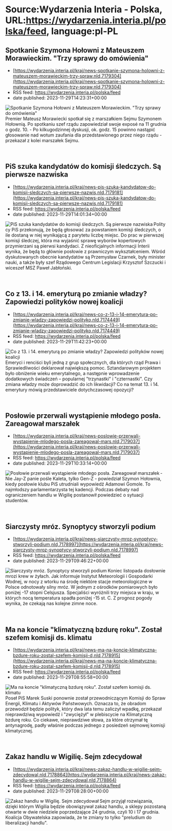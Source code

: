 # Source:Wydarzenia Interia - Polska, URL:https://wydarzenia.interia.pl/polska/feed, language:pl-PL

## Spotkanie Szymona Hołowni z Mateuszem Morawieckim. "Trzy sprawy do omówienia"
 - [https://wydarzenia.interia.pl/kraj/news-spotkanie-szymona-holowni-z-mateuszem-morawieckim-trzy-spraw,nId,7179304](https://wydarzenia.interia.pl/kraj/news-spotkanie-szymona-holowni-z-mateuszem-morawieckim-trzy-spraw,nId,7179304)
 - RSS feed: https://wydarzenia.interia.pl/polska/feed
 - date published: 2023-11-29T14:23:31+00:00

<p><a href="https://wydarzenia.interia.pl/kraj/news-spotkanie-szymona-holowni-z-mateuszem-morawieckim-trzy-spraw,nId,7179304"><img align="left" alt="Spotkanie Szymona Hołowni z Mateuszem Morawieckim. &quot;Trzy sprawy do omówienia&quot;" src="https://i.iplsc.com/spotkanie-szymona-holowni-z-mateuszem-morawieckim-trzy-spraw/000I49CIK9ME5I42-C321.jpg" /></a>Premier Mateusz Morawiecki spotkał się z marszałkiem Sejmu Szymonem Hołownią. Po spotkaniu szef rządu zapowiedział swoje exposé na 11 grudnia o godz. 10. - Po kilkugodzinnej dyskusji, ok. godz. 15 powinno nastąpić głosowanie nad wotum zaufania dla przedstawionego przez niego rządu - przekazał z kolei marszałek Sejmu. </p><br clear="all" />

## PiS szuka kandydatów do komisji śledczych. Są pierwsze nazwiska
 - [https://wydarzenia.interia.pl/kraj/news-pis-szuka-kandydatow-do-komisji-sledczych-sa-pierwsze-nazwis,nId,7179181](https://wydarzenia.interia.pl/kraj/news-pis-szuka-kandydatow-do-komisji-sledczych-sa-pierwsze-nazwis,nId,7179181)
 - RSS feed: https://wydarzenia.interia.pl/polska/feed
 - date published: 2023-11-29T14:01:34+00:00

<p><a href="https://wydarzenia.interia.pl/kraj/news-pis-szuka-kandydatow-do-komisji-sledczych-sa-pierwsze-nazwis,nId,7179181"><img align="left" alt="PiS szuka kandydatów do komisji śledczych. Są pierwsze nazwiska" src="https://i.iplsc.com/pis-szuka-kandydatow-do-komisji-sledczych-sa-pierwsze-nazwis/000I48F96RA89NJO-C321.jpg" /></a>Politycy PiS przekonują, że będą głosować za powstaniem komisji śledczych, o ile dostaną w niej wynikającą z parytetu liczbę miejsc. Do prac w pierwszej komisji śledczej, która ma wyjaśnić sprawę wyborów kopertowych przymierzani są pierwsi kandydaci. Z nieoficjalnych informacji Interii wynika, że będą to głównie posłowie z prawniczym wykształceniem. Wśród dyskutowanych obecnie kandydatów są Przemysław Czarnek, były minister nauki, a także były szef Rządowego Centrum Legislacji Krzysztof Szczucki i wiceszef MSZ Paweł Jabłoński.</p><br clear="all" />

## Co z 13. i 14. emeryturą po zmianie władzy? Zapowiedzi polityków nowej koalicji
 - [https://wydarzenia.interia.pl/kraj/news-co-z-13-i-14-emerytura-po-zmianie-wladzy-zapowiedzi-polityko,nId,7174449](https://wydarzenia.interia.pl/kraj/news-co-z-13-i-14-emerytura-po-zmianie-wladzy-zapowiedzi-polityko,nId,7174449)
 - RSS feed: https://wydarzenia.interia.pl/polska/feed
 - date published: 2023-11-29T11:42:23+00:00

<p><a href="https://wydarzenia.interia.pl/kraj/news-co-z-13-i-14-emerytura-po-zmianie-wladzy-zapowiedzi-polityko,nId,7174449"><img align="left" alt="Co z 13. i 14. emeryturą po zmianie władzy? Zapowiedzi polityków nowej koalicji" src="https://i.iplsc.com/co-z-13-i-14-emerytura-po-zmianie-wladzy-zapowiedzi-polityko/000GDVVP1YS31VC2-C321.jpg" /></a>Emeryci i renciści byli jedną z grup społecznych, dla których rząd Prawa i Sprawiedliwości deklarował największą pomoc. Sztandarowym projektem było obniżenie wieku emerytalnego, a następnie wprowadzenie dodatkowych świadczeń – popularnej &quot;trzynastki&quot; i &quot;czternastki&quot;. Czy zmiana władzy może doprowadzić do ich likwidacji? Co na temat 13. i 14. emerytury mówią przedstawiciele dotychczasowej opozycji?</p><br clear="all" />

## Posłowie przerwali wystąpienie młodego posła. Zareagował marszałek
 - [https://wydarzenia.interia.pl/kraj/news-poslowie-przerwali-wystapienie-mlodego-posla-zareagowal-mars,nId,7179037](https://wydarzenia.interia.pl/kraj/news-poslowie-przerwali-wystapienie-mlodego-posla-zareagowal-mars,nId,7179037)
 - RSS feed: https://wydarzenia.interia.pl/polska/feed
 - date published: 2023-11-29T10:33:14+00:00

<p><a href="https://wydarzenia.interia.pl/kraj/news-poslowie-przerwali-wystapienie-mlodego-posla-zareagowal-mars,nId,7179037"><img align="left" alt="Posłowie przerwali wystąpienie młodego posła. Zareagował marszałek" src="https://i.iplsc.com/poslowie-przerwali-wystapienie-mlodego-posla-zareagowal-mars/000I44EEWHNUC7W0-C321.jpg" /></a>- Nie Jay-Z panie pośle Kaleta, tylko Gen-Z - powiedział Szymon Hołownia, kiedy posłowie klubu PiS utrudniali wypowiedź Adamowi Gomole. To najmłodszy parlamentarzysta tej kadencji. Podczas debaty nad ograniczeniem handlu w Wigilię postanowił powiedzieć o sytuacji studentów.</p><br clear="all" />

## Siarczysty mróz. Synoptycy stworzyli podium
 - [https://wydarzenia.interia.pl/kraj/news-siarczysty-mroz-synoptycy-stworzyli-podium,nId,7178997](https://wydarzenia.interia.pl/kraj/news-siarczysty-mroz-synoptycy-stworzyli-podium,nId,7178997)
 - RSS feed: https://wydarzenia.interia.pl/polska/feed
 - date published: 2023-11-29T09:46:22+00:00

<p><a href="https://wydarzenia.interia.pl/kraj/news-siarczysty-mroz-synoptycy-stworzyli-podium,nId,7178997"><img align="left" alt="Siarczysty mróz. Synoptycy stworzyli podium" src="https://i.iplsc.com/siarczysty-mroz-synoptycy-stworzyli-podium/000I44D5XOOAHKEC-C321.jpg" /></a>Koniec listopada dosłownie mrozi krew w żyłach. Jak informuje Instytut Meteorologii i Gospodarki Wodnej, w nocy z wtorku na środę niektóre stacje meteorologiczne w Polsce odnotowały silny mróz. W jednym z ośrodków pomiarowych było poniżej -17 stopni Celsjusza. Specjaliści wyróżnili trzy miejsca w kraju, w których nocą temperatura spadła poniżej -15 st. C. Z prognoz pogody wynika, że czekają nas kolejne zimne noce.</p><br clear="all" />

## Ma na koncie "klimatyczną bzdurę roku". Został szefem komisji ds. klimatu
 - [https://wydarzenia.interia.pl/kraj/news-ma-na-koncie-klimatyczna-bzdure-roku-zostal-szefem-komisji-d,nId,7178915](https://wydarzenia.interia.pl/kraj/news-ma-na-koncie-klimatyczna-bzdure-roku-zostal-szefem-komisji-d,nId,7178915)
 - RSS feed: https://wydarzenia.interia.pl/polska/feed
 - date published: 2023-11-29T08:55:58+00:00

<p><a href="https://wydarzenia.interia.pl/kraj/news-ma-na-koncie-klimatyczna-bzdure-roku-zostal-szefem-komisji-d,nId,7178915"><img align="left" alt="Ma na koncie &quot;klimatyczną bzdurę roku&quot;. Został szefem komisji ds. klimatu" src="https://i.iplsc.com/ma-na-koncie-klimatyczna-bzdure-roku-zostal-szefem-komisji-d/000I40X2KR9VORSO-C321.jpg" /></a>Poseł PiS Marek Suski ponownie został przewodniczącym Komisji do Spraw Energii, Klimatu i Aktywów Państwowych. Oznacza to, że obradom przewodził będzie polityk, który dwa lata temu zaliczył wpadkę, przekazał nieprawdziwą wypowiedź i &quot;zwyciężył&quot; w plebiscycie na Klimatyczną bzdurę roku. Co ciekawe, nieprawdziwe słowa, za które otrzymał tę antynagrodę, padły właśnie podczas jednego z posiedzeń sejmowej komisji klimatycznej.</p><br clear="all" />

## Zakaz handlu w Wigilię. Sejm zdecydował
 - [https://wydarzenia.interia.pl/kraj/news-zakaz-handlu-w-wigilie-sejm-zdecydowal,nId,7178864](https://wydarzenia.interia.pl/kraj/news-zakaz-handlu-w-wigilie-sejm-zdecydowal,nId,7178864)
 - RSS feed: https://wydarzenia.interia.pl/polska/feed
 - date published: 2023-11-29T08:28:00+00:00

<p><a href="https://wydarzenia.interia.pl/kraj/news-zakaz-handlu-w-wigilie-sejm-zdecydowal,nId,7178864"><img align="left" alt="Zakaz handlu w Wigilię. Sejm zdecydował" src="https://i.iplsc.com/zakaz-handlu-w-wigilie-sejm-zdecydowal/000GF2SLAGFTW3O7-C321.jpg" /></a>Sejm przyjął rozwiązania, dzięki którym Wigilia będzie obowiązywał zakaz handlu, a sklepy pozostaną otwarte w dwie niedziele poprzedzające 24 grudnia, czyli 10 i 17 grudnia. Koalicja Obywatelska zapowiada, że te zmiany to tylko &quot;preludium do liberalizacji handlu&quot;.</p><br clear="all" />

